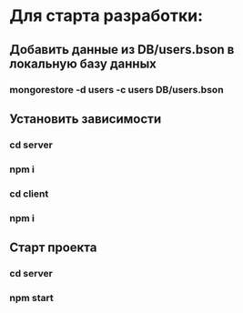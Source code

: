 # Для старта разработки:

## Добавить данные из DB/users.bson в локальную базу данных

### mongorestore -d users -c users DB/users.bson

## Установить зависимости

### cd server
### npm i
### cd client
### npm i

## Старт проекта 

### cd server
### npm start